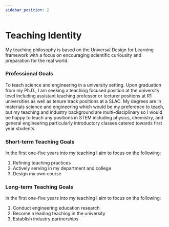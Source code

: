 ```yaml
---
sidebar_position: 2
---
```


# Teaching Identity

My teaching philosophy is based on the Universal Design for Learning framework with a focus on encouraging scientific curiousity and preparation for the real world. 

### Professional Goals ### 
To teach science and engineering in a university setting. Upon graduation from my Ph.D., I am seeking a teaching focused position at the university level including assistant teaching professor or lecturer positions at R1 universities as well as tenure track positions at a SLAC. My degrees are in materials science and engineering which would be my preference to teach, but my teaching and industry background are multi-disciplinary so I would be happy to teach any positions in STEM including physics, chemistry, and general engineering particularly introductory classes catered towards first year students.

### Short-term Teaching Goals ###
In the first one-five years into my teaching I aim to focus on the following:
1.	Refining teaching practices
2.	Actively serving in my department and college
3.	Design my own course
### Long-term Teaching Goals ### 
In the first one-five years into my teaching I aim to focus on the following:
1.	Conduct engineering education research 
2.	Become a leading teaching in the university
3.	Establish industry partnerships